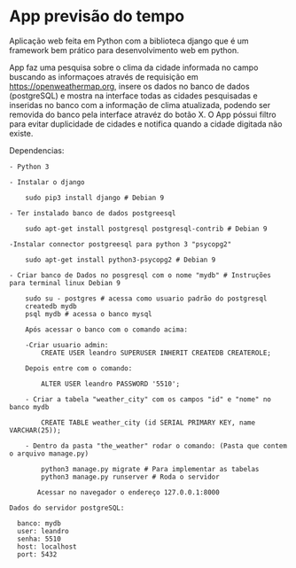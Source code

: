 # App previsão do tempo

Aplicação web feita em Python com a biblioteca django que é um framework bem prático para desenvolvimento web em python.

App faz uma pesquisa sobre o clima da cidade informada no campo buscando as informaçoes através de requisição
em https://openweathermap.org, insere os dados no banco de dados (postgreSQL) e mostra na interface 
todas as cidades pesquisadas e inseridas no banco com a informação de clima atualizada, podendo ser removida do banco pela interface atravéz do botão X.
O App póssui filtro para evitar duplicidade de cidades e notifica quando a cidade digitada não existe.


  Dependencias:
  
    - Python 3
    
    - Instalar o django
    
        sudo pip3 install django # Debian 9 
        
    - Ter instalado banco de dados postgreesql
    
        sudo apt-get install postgresql postgresql-contrib # Debian 9
        
    -Instalar connector postgreesql para python 3 "psycopg2"
    
        sudo apt-get install python3-psycopg2 # Debian 9

    - Criar banco de Dados no posgresql com o nome "mydb" # Instruções para terminal linux Debian 9
    
        sudo su - postgres # acessa como usuario padrão do postgresql
        createdb mydb
        psql mydb # acessa o banco mysql
        
        Após acessar o banco com o comando acima:

        -Criar usuario admin:
            CREATE USER leandro SUPERUSER INHERIT CREATEDB CREATEROLE;
            
        Depois entre com o comando:

            ALTER USER leandro PASSWORD '5510';
            
        - Criar a tabela "weather_city" com os campos "id" e "nome" no banco mydb
        
            CREATE TABLE weather_city (id SERIAL PRIMARY KEY, name VARCHAR(25));
            
        - Dentro da pasta "the_weather" rodar o comando: (Pasta que contem o arquivo manage.py)
        
            python3 manage.py migrate # Para implementar as tabelas
            python3 manage.py runserver # Roda o servidor
           
           Acessar no navegador o endereço 127.0.0.1:8000
        
    Dados do servidor postgreSQL:
    
      banco: mydb
      user: leandro
      senha: 5510
      host: localhost
      port: 5432
